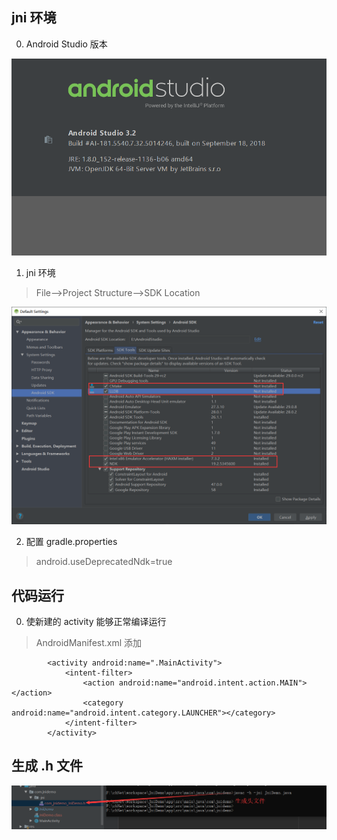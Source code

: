 ## jni 环境
0. Android Studio 版本

![Alt text](./readme/AdnroidStudio.png)

1. jni 环境
>File-->Project Structure-->SDK Location

![Alt text](./readme/env.png)

2. 配置 gradle.properties
> android.useDeprecatedNdk=true

## 代码运行
0. 使新建的 activity 能够正常编译运行
> AndroidManifest.xml 添加
```
        <activity android:name=".MainActivity">
            <intent-filter>
                <action android:name="android.intent.action.MAIN"></action>
                <category android:name="android.intent.category.LAUNCHER"></category>
            </intent-filter>
        </activity>
```
## 生成 .h 文件
![Alt text](./readme/jni.png)